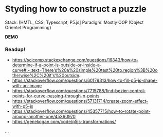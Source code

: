 # Styding how to construct a puzzle

Stack: [HMTL, CSS, Typescript, P5.js]
Paradigm: Mostly OOP (Object Orientet Programming)

**[DEMO](https://p5-puzzle.netlify.app)**

### Readup!
* https://scicomp.stackexchange.com/questions/16343/how-to-determine-if-a-point-is-outside-or-inside-a-curve#:~:text=There's%20a%20simple%20test%20to,region%3B%20otherwise%2C%20it's%20outside.
* https://stackoverflow.com/questions/60179313/how-to-fill-p5-js-shape-with-an-image
* https://stackoverflow.com/questions/7715788/find-bezier-control-points-for-curve-passing-through-n-points
* https://stackoverflow.com/questions/57131714/create-zoom-effect-with-p5-js
* https://stackoverflow.com/questions/45357715/how-to-rotate-point-around-another-one/45360970
* https://genekogan.com/code/p5js-transformations/

...
